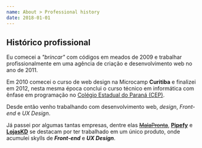 ```yaml
---
name: About > Professional history
date: 2018-01-01
---
```



<div class="aboutme__content">

## Histórico profissional

Eu comecei a _"brincar"_ com códigos em meados de 2009 e trabalhar profissionalmente em uma agência de criação e desenvolvimento web no ano de 2011.

Em 2010 comecei o curso de web design na Microcamp **Curitiba** e finalizei em 2012, nesta mesma época conclui o curso técnico em informática com ênfase em programação no [Colégio Estadual do Paraná (CEP)](http://www.cep.pr.gov.br/pagina-59.html).

Desde então venho trabalhando com desenvolvimento web, _design_, _Front-end_ e _UX Design_.

Já passei por algumas tantas empresas, dentre elas <strike>[MalaPronta](http://www.malapronta.com.br/)</strike>, **[Pipefy](https://www.pipefy.com/)** e **[LojasKD](https://www.lojaskd.com.br/)** se destacam por ter trabalhado em um único produto, onde acumulei skylls de **_Front-end_** e **_UX Design_**.

</div>
